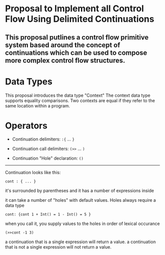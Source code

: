 Proposal to Implement all Control Flow Using Delimited Continuations
===

This proposal putlines a control flow primitive system based around the concept of continuations which can be used to compose more complex control flow structures.
---

# Data Types

This proposal introduces the data type "Context"
The context data type supports equality comparisons.
Two contexts are equal if they refer to the same location within a program.

# Operators

* Continuation delimiters: `:{` ... `}`

* Continuation call delimiters: `(>>` ... `)`

* Continuation "Hole" declaration: `()`

---

Continuation looks like this:

	cont : { ... }
it's surrounded by parentheses and
it has a number of expressions inside

it can take a number of "holes" with default values. Holes always require a data type

	cont: {cont 1 + Int() = 1 - Int() = 5 }

when you call it, you supply values to the holes in order of lexical occurance

	(>>cont -1 3)

a continuation that is a single expression will return a value.
a continuation that is not a single expression will not return a value.